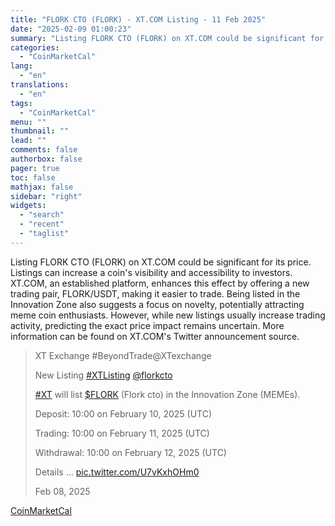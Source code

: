 ```yaml
---
title: "FLORK CTO (FLORK) - XT.COM Listing - 11 Feb 2025"
date: "2025-02-09 01:00:23"
summary: "Listing FLORK CTO (FLORK) on XT.COM could be significant for its price. Listings can increase a coin's visibility and accessibility to investors. XT.COM, an established platform, enhances this effect by offering a new trading pair, FLORK/USDT, making it easier to trade. Being listed in the Innovation Zone also suggests a..."
categories:
  - "CoinMarketCal"
lang:
  - "en"
translations:
  - "en"
tags:
  - "CoinMarketCal"
menu: ""
thumbnail: ""
lead: ""
comments: false
authorbox: false
pager: true
toc: false
mathjax: false
sidebar: "right"
widgets:
  - "search"
  - "recent"
  - "taglist"
---
```


Listing FLORK CTO (FLORK) on XT.COM could be significant for its price. Listings can increase a coin's visibility and accessibility to investors. XT.COM, an established platform, enhances this effect by offering a new trading pair, FLORK/USDT, making it easier to trade. Being listed in the Innovation Zone also suggests a focus on novelty, potentially attracting meme coin enthusiasts. However, while new listings usually increase trading activity, predicting the exact price impact remains uncertain. More information can be found on XT.COM's Twitter announcement source.

> XT Exchange #BeyondTrade@XTexchange
> 
> New Listing [#XTListing](https://twitter.com/hashtag/XTListing?src=hash&ref_src=twsrc%5Etfw) [@florkcto](https://twitter.com/florkcto?ref_src=twsrc%5Etfw)
> 
> [#XT](https://twitter.com/hashtag/XT?src=hash&ref_src=twsrc%5Etfw) will list [$FLORK](https://twitter.com/search?q=%24FLORK&src=ctag&ref_src=twsrc%5Etfw) (Flork cto) in the Innovation Zone (MEMEs).
> 
> Deposit: 10:00 on February 10, 2025 (UTC)
> 
> Trading: 10:00 on February 11, 2025 (UTC)
> 
> Withdrawal: 10:00 on February 12, 2025 (UTC)
> 
> Details ️… [pic.twitter.com/U7vKxhOHm0](https://t.co/U7vKxhOHm0)
> 
> Feb 08, 2025

[CoinMarketCal](https://www.tradingview.com/news/coinmarketcal:54f594af7094b:0-flork-cto-flork-xt-com-listing-11-feb-2025/)
